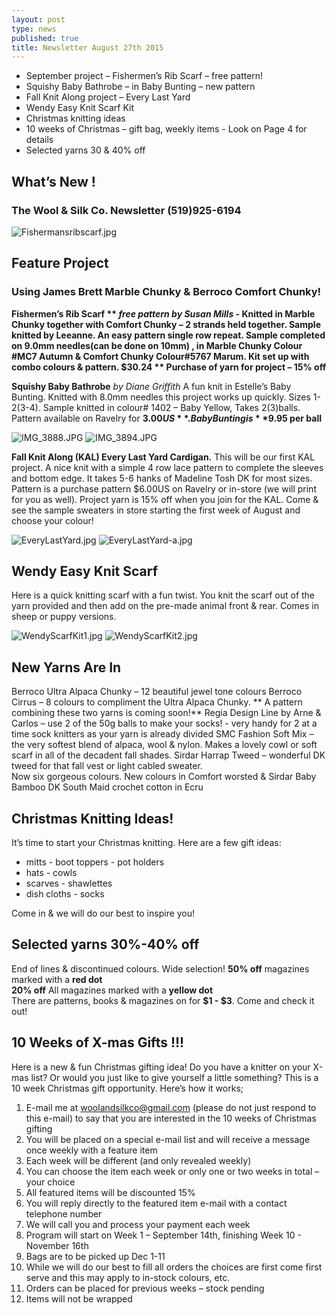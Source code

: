 ```yaml
---
layout: post
type: news
published: true
title: Newsletter August 27th 2015
---
```



-  September project – Fishermen’s Rib Scarf – free pattern!
-  Squishy Baby Bathrobe – in Baby Bunting – new pattern
-  Fall Knit Along project – Every Last Yard
-  Wendy Easy Knit Scarf Kit
-  Christmas knitting ideas
-  10 weeks of Christmas – gift bag, weekly items   - Look on Page 4 for details
-  Selected yarns 30 & 40% off 

## **What’s New !** 

### The Wool & Silk Co. Newsletter  (519)925-6194

![Fishermansribscarf.jpg]({{site.baseurl}}/news/img/Fishermansribscarf.jpg)

## Feature Project
### Using James Brett Marble Chunky & Berroco Comfort Chunky!
**Fishermen’s Rib Scarf ** _free pattern by Susan Mills_ - Knitted in Marble Chunky 
    together with Comfort Chunky – 2 strands held together. Sample knitted by Leeanne.
    An easy pattern single row repeat. Sample completed on 9.0mm needles(can be done on 
    10mm) , in  Marble Chunky Colour #MC7 Autumn & Comfort Chunky Colour#5767 
    Marum.  Kit set up with combo colours & pattern.    **$30.24**
    ** Purchase of yarn for project – 15% off** 

**Squishy Baby Bathrobe**   _by Diane Griffith_
A fun knit in Estelle’s Baby Bunting. Knitted with 8.0mm needles this project works up quickly.  Sizes 1-2(3-4).  Sample knitted in colour# 1402 – Baby Yellow, Takes 2(3)balls.  Pattern available on Ravelry for **$3.00US**.  
Baby Bunting is **$9.95 per ball**


![IMG_3888.JPG]({{site.baseurl}}/news/img/IMG_3888.JPG)  ![IMG_3894.JPG]({{site.baseurl}}/news/img/IMG_3894.JPG)
    

**Fall Knit Along (KAL)
Every Last Yard  Cardigan.**  This will be our first KAL project. A nice knit with a simple 4 row lace pattern to complete the sleeves and bottom edge.  It takes 5-6 hanks of Madeline Tosh DK for most sizes. Pattern is a purchase pattern $6.00US on Ravelry or in-store (we will print for you as well). Project yarn is 15% off when you join for the KAL.
Come & see the sample sweaters in store starting the first week of August and choose your colour!  

![EveryLastYard.jpg]({{site.baseurl}}/news/img/EveryLastYard.jpg)    ![EveryLastYard-a.jpg]({{site.baseurl}}/news/img/EveryLastYard-a.jpg)

## **Wendy Easy Knit Scarf**
Here is a quick knitting scarf with a fun twist. You knit the scarf out of the yarn provided and then add on the pre-made animal front & rear. Comes in sheep or puppy versions.


![WendyScarfKit1.jpg]({{site.baseurl}}/news/img/WendyScarfKit1.jpg)
       ![WendyScarfKit2.jpg]({{site.baseurl}}/news/img/WendyScarfKit2.jpg)


## New Yarns Are In
Berroco Ultra Alpaca Chunky – 12 beautiful jewel tone colours
Berroco Cirrus – 8 colours to compliment the Ultra Alpaca Chunky.
     ** A pattern combining these two yarns is coming soon!**
Regia Design Line by Arne & Carlos – use 2 of the 50g balls to make your socks!
    - very handy for 2 at a time sock knitters as your yarn is already divided
SMC Fashion Soft Mix – the very softest blend of alpaca, wool & nylon. Makes a lovely
     cowl or soft scarf in all of the decadent fall shades.
Sirdar Harrap Tweed – wonderful DK tweed for that fall vest or light cabled sweater.      
     Now six gorgeous colours.
New colours in Comfort worsted & Sirdar Baby Bamboo DK
South Maid crochet cotton in Ecru

## Christmas Knitting Ideas!
It’s time to start your Christmas knitting.  Here are a few gift ideas:
- mitts                     - boot toppers        - pot holders
- hats                       - cowls
- scarves                  - shawlettes
- dish cloths             - socks   

Come in & we will do our best to inspire you!

## Selected yarns 30%-40% off 
End of lines & discontinued colours. Wide selection!
**50% off**  magazines marked with a **red dot**  
**20% off**  All magazines marked with a **yellow dot**     
There are patterns, books & magazines on for **$1 - $3**. Come and check it out!



## 10 Weeks of X-mas Gifts !!!
Here is a new & fun Christmas gifting idea!
Do you have a knitter on your X-mas list?  Or would you just like to give yourself a little something?  This is a 10 week Christmas gift opportunity.  Here’s how it works;  
1)  E-mail me at woolandsilkco@gmail.com  (please do not just respond to this e-mail)
         to say that you are interested in the 10 weeks of Christmas gifting  
2)  You will be placed on a special e-mail list and will receive a message once weekly 
        with a feature item  
3)  Each week will be different (and only revealed weekly)  
4)  You can choose the item each week or only one or two weeks in total – your choice  
5)  All featured items will be discounted 15%  
6)  You will reply directly to the featured item e-mail with a contact telephone number  
7)  We will call you and process your payment each week  
8)  Program will start on Week 1 – September 14th, finishing Week 10 - November 16th  
9)  Bags are to be picked up Dec 1-11  
10)  While we will do our best to fill all orders the choices are first come first serve   and this may apply to in-stock colours, etc.  
11) Orders can be placed for previous weeks – stock pending  
12) Items will not be wrapped

